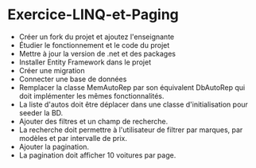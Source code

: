 # Exercice-LINQ-et-Paging
- Créer un fork du projet et ajoutez l'enseignante
- Étudier le fonctionnement et le code du projet
- Mettre à jour la version de .net et des packages
- Installer Entity Framework dans le projet
- Créer une migration
- Connecter une base de données
- Remplacer la classe MemAutoRep par son équivalent DbAutoRep qui doit implémenter les mêmes fonctionnalités.
- La liste d'autos doit être déplacer dans une classe d'initialisation pour seeder la BD.
- Ajouter des filtres et un champ de recherche.
- La recherche doit permettre à l'utilisateur de filtrer par marques, par modèles et par intervalle de prix.
- Ajouter la pagination.
- La pagination doit afficher 10 voitures par page.
